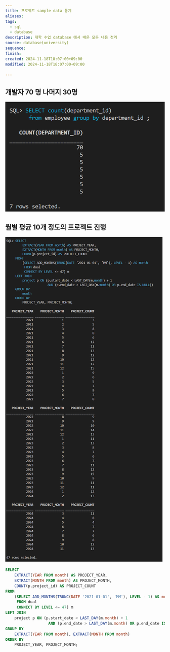 ```yaml
---
title: 프로젝트 sample data 통계
aliases: 
tags:
  - sql
  - database
description: 대학 수업 database 에서 배운 모든 내용 정리
source: database(university)
sequence: 
finish: 
created: 2024-11-18T18:07:00+09:00
modified: 2024-11-18T18:07:00+09:00

---
```


## 개발자 70 명 나머지 30명
![](../../08.media/20241118165348.png)

## 월별 평균 10개 정도의 프로젝트 진행
![Pasted image 20241118201393](../../08.media/20241118201393.png)


```sql
SELECT
    EXTRACT(YEAR FROM month) AS PROJECT_YEAR,
    EXTRACT(MONTH FROM month) AS PROJECT_MONTH,
    COUNT(p.project_id) AS PROJECT_COUNT
FROM
    (SELECT ADD_MONTHS(TRUNC(DATE '2021-01-01', 'MM'), LEVEL - 1) AS month
     FROM dual
     CONNECT BY LEVEL <= 47) m
LEFT JOIN
    project p ON (p.start_date < LAST_DAY(m.month) + 1
                   AND (p.end_date > LAST_DAY(m.month) OR p.end_date IS NULL))
GROUP BY
    EXTRACT(YEAR FROM month), EXTRACT(MONTH FROM month)
ORDER BY
    PROJECT_YEAR, PROJECT_MONTH;
```